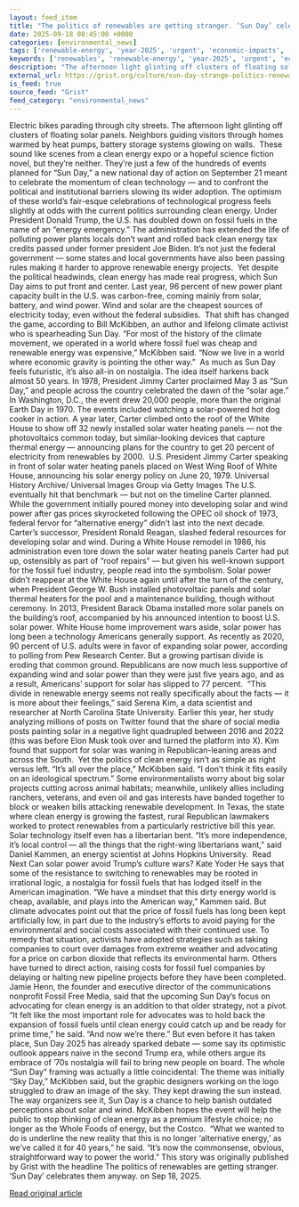 ```yaml
---
layout: feed_item
title: "The politics of renewables are getting stranger. ‘Sun Day’ celebrates them anyway."
date: 2025-09-18 08:45:00 +0000
categories: [environmental_news]
tags: ['renewable-energy', 'year-2025', 'urgent', 'economic-impacts', 'fossil-fuels', 'emissions', 'climate-costs', 'wind-power', 'clean-energy', 'solar-power']
keywords: ['renewables', 'renewable-energy', 'year-2025', 'urgent', 'economic-impacts', 'politics', 'fossil-fuels', 'getting']
description: "The afternoon light glinting off clusters of floating solar panels"
external_url: https://grist.org/culture/sun-day-strange-politics-renewable-energy-2025/
is_feed: true
source_feed: "Grist"
feed_category: "environmental_news"
---
```


Electric bikes parading through city streets. The afternoon light glinting off clusters of floating solar panels. Neighbors guiding visitors through homes warmed by heat pumps, battery storage systems glowing on walls.&nbsp; These sound like scenes from a clean energy expo or a hopeful science fiction novel, but they’re neither. They’re just a few of the hundreds of events planned for “Sun Day,” a new national day of action on September 21 meant to celebrate the momentum of clean technology — and to confront the political and institutional barriers slowing its wider adoption. The optimism of these world’s fair-esque celebrations of technological progress feels slightly at odds with the current politics surrounding clean energy. Under President Donald Trump, the U.S. has doubled down on fossil fuels in the name of an “energy emergency.” The administration has extended the life of polluting power plants locals don’t want and rolled back clean energy tax credits passed under former president Joe Biden. It’s not just the federal government — some states and local governments have also been passing rules making it harder to approve renewable energy projects.&nbsp; Yet despite the political headwinds, clean energy has made real progress, which Sun Day aims to put front and center. Last year, 96 percent of new power plant capacity built in the U.S. was carbon-free, coming mainly from solar, battery, and wind power. Wind and solar are the cheapest sources of electricity today, even without the federal subsidies.&nbsp; That shift has changed the game, according to Bill McKibben, an author and lifelong climate activist who is spearheading Sun Day. “For most of the history of the climate movement, we operated in a world where fossil fuel was cheap and renewable energy was expensive,” McKibben said. “Now we live in a world where economic gravity is pointing the other way.”&nbsp; As much as Sun Day feels futuristic, it’s also all-in on nostalgia. The idea itself harkens back almost 50 years. In 1978, President Jimmy Carter proclaimed May 3 as “Sun Day,” and people across the country celebrated the dawn of the &#8220;solar age.&#8221; In Washington, D.C., the event drew 20,000 people, more than the original Earth Day in 1970. The events included watching a solar-powered hot dog cooker in action. A year later, Carter climbed onto the roof of the White House to show off 32 newly installed solar water heating panels — not the photovoltaics common today, but similar-looking devices that capture thermal energy — announcing plans for the country to get 20 percent of electricity from renewables by 2000.&nbsp; U.S. President Jimmy Carter speaking in front of solar water heating panels placed on West Wing Roof of White House, announcing his solar energy policy on June 20, 1979. Universal History Archive/ Universal Images Group via Getty Images The U.S. eventually hit that benchmark — but not on the timeline Carter planned. While the government initially poured money into developing solar and wind power after gas prices skyrocketed following the OPEC oil shock of 1973, federal fervor for “alternative energy” didn’t last into the next decade. Carter’s successor, President Ronald Reagan, slashed federal resources for developing solar and wind. During a White House remodel in 1986, his administration even tore down the solar water heating panels Carter had put up, ostensibly as part of “roof repairs” — but given his well-known support for the fossil fuel industry, people read into the symbolism. Solar power didn’t reappear at the White House again until after the turn of the century, when President George W. Bush installed photovoltaic panels and solar thermal heaters for the pool and a maintenance building, though without ceremony. In 2013, President Barack Obama installed more solar panels on the building’s roof, accompanied by his announced intention to boost U.S. solar power. White House home improvement wars aside, solar power has long been a technology Americans generally support. As recently as 2020, 90 percent of U.S. adults were in favor of expanding solar power, according to polling from Pew Research Center. But a growing partisan divide is eroding that common ground. Republicans are now much less supportive of expanding wind and solar power than they were just five years ago, and as a result, Americans’ support for solar has slipped to 77 percent.&nbsp; “This divide in renewable energy seems not really specifically about the facts — it is more about their feelings,” said Serena Kim, a data scientist and researcher at North Carolina State University. Earlier this year, her study analyzing millions of posts on Twitter found that the share of social media posts painting solar in a negative light quadrupled between 2016 and 2022 (this was before Elon Musk took over and turned the platform into X). Kim found that support for solar was waning in Republican-leaning areas and across the South.&nbsp; Yet the politics of clean energy isn’t as simple as right versus left. “It&#8217;s all over the place,” McKibben said. “I don&#8217;t think it fits easily on an ideological spectrum.” Some environmentalists worry about big solar projects cutting across animal habitats; meanwhile, unlikely allies including ranchers, veterans, and even oil and gas interests have banded together to block or weaken bills attacking renewable development. In Texas, the state where clean energy is growing the fastest, rural Republican lawmakers worked to protect renewables from a particularly restrictive bill this year.&nbsp; Solar technology itself even has a libertarian bent. “It&#8217;s more independence, it&#8217;s local control — all the things that the right-wing libertarians want,” said Daniel Kammen, an energy scientist at Johns Hopkins University.&nbsp; Read Next Can solar power avoid Trump’s culture wars? Kate Yoder He says that some of the resistance to switching to renewables may be rooted in irrational logic, a nostalgia for fossil fuels that has lodged itself in the American imagination. “We have a mindset that this dirty energy world is cheap, available, and plays into the American way,” Kammen said. But climate advocates point out that the price of fossil fuels has long been kept artificially low, in part due to the industry’s efforts to avoid paying for the environmental and social costs associated with their continued use. To remedy that situation, activists have adopted strategies such as taking companies to court over damages from extreme weather and advocating for a price on carbon dioxide that reflects its environmental harm. Others have turned to direct action, raising costs for fossil fuel companies by delaying or halting new pipeline projects before they have been completed. Jamie Henn, the founder and executive director of the communications nonprofit Fossil Free Media, said that the upcoming Sun Day’s focus on advocating for clean energy is an addition to that older strategy, not a pivot. “It felt like the most important role for advocates was to hold back the expansion of fossil fuels until clean energy could catch up and be ready for prime time,” he said. “And now we&#8217;re there.” But even before it has taken place, Sun Day 2025 has already sparked debate — some say its optimistic outlook appears naive in the second Trump era, while others argue its embrace of ’70s nostalgia will fail to bring new people on board. The whole “Sun Day” framing was actually a little coincidental: The theme was initially “Sky Day,” McKibben said, but the graphic designers working on the logo struggled to draw an image of the sky. They kept drawing the sun instead. The way organizers see it, Sun Day is a chance to help banish outdated perceptions about solar and wind. McKibben hopes the event will help the public to stop thinking of clean energy as a premium lifestyle choice; no longer as the Whole Foods of energy, but the Costco.&nbsp; “What we wanted to do is underline the new reality that this is no longer ‘alternative energy,’ as we&#8217;ve called it for 40 years,” he said. “It&#8217;s now the commonsense, obvious, straightforward way to power the world.” This story was originally published by Grist with the headline The politics of renewables are getting stranger. ‘Sun Day’ celebrates them anyway. on Sep 18, 2025.

[Read original article](https://grist.org/culture/sun-day-strange-politics-renewable-energy-2025/)
